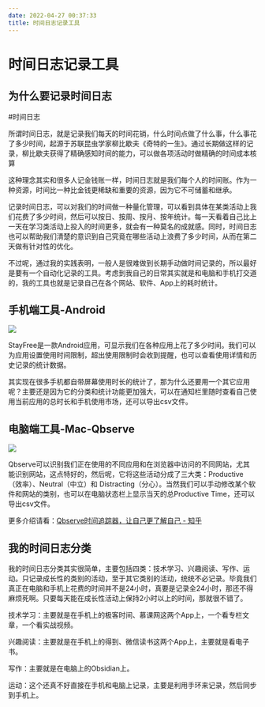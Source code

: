 ```yaml
---
date: 2022-04-27 00:37:33
title: 时间日志记录工具
---
```


# 时间日志记录工具

## 为什么要记录时间日志

#时间日志

所谓时间日志，就是记录我们每天的时间花销，什么时间点做了什么事，什么事花了多少时间，起源于苏联昆虫学家柳比歇夫《奇特的一生》。通过长期做这样的记录，柳比歇夫获得了精确感知时间的能力，可以做各项活动时做精确的时间成本核算

这种理念其实和很多人记金钱账一样，时间日志就是我们每个人的时间账。作为一种资源，时间比一种比金钱更稀缺和重要的资源，因为它不可储蓄和继承。

记录时间日志，可以对我们的时间做一种量化管理，可以看到具体在某类活动上我们花费了多少时间，然后可以按日、按周、按月、按年统计。每一天看着自己比上一天在学习类活动上投入的时间更多，就会有一种莫名的成就感。同时，时间日志也可以帮助我们清楚的意识到自己究竟在哪些活动上浪费了多少时间，从而在第二天做有针对性的优化。

不过呢，通过我的实践表明，一般人是很难做到长期手动做时间记录的，所以最好是要有一个自动化记录的工具。考虑到我自己的日常其实就是和电脑和手机打交道的，我的工具也就是记录自己在各个网站、软件、App上的耗时统计。

## 手机端工具-Android

![](https://yupic.oss-cn-shanghai.aliyuncs.com/20210918215337.png)

StayFree是一款Android应用，可显示我们在各种应用上花了多少时间。我们可以为应用设置使用时间限制，超出使用限制时会收到提醒，也可以查看使用详情和历史记录的统计数据。

其实现在很多手机都自带屏幕使用时长的统计了，那为什么还要用一个其它应用呢？主要还是因为它的分类和统计功能更加强大，可以在通知栏里随时查看自己使用当前应用的总时长和手机使用市场，还可以导出csv文件。


## 电脑端工具-Mac-Qbserve

![](https://yupic.oss-cn-shanghai.aliyuncs.com/20210918215214.png)


Qbserve可以识别我们正在使用的不同应用和在浏览器中访问的不同网站，尤其能识别网站，这点特好的，然后呢，它将这些活动分成了三大类：Productive（效率）、Neutral（中立）和 Distracting（分心）。当然我们可以手动修改某个软件和网站的类别，也可以在电脑状态栏上显示当天的总Productive Time，还可以导出csv文件。

更多介绍请看：[Qbserve时间追踪器，让自己更了解自己 - 知乎](https://zhuanlan.zhihu.com/p/144982911)


## 我的时间日志分类

我的时间日志分类其实很简单，主要包括四类：技术学习、兴趣阅读、写作、运动。只记录成长性的类别的活动，至于其它类别的活动，统统不必记录。毕竟我们真正在电脑和手机上花费的时间并不是24小时，真要是记录全24小时，那还不得麻烦死啊。只要每天能在成长性活动上保持2小时以上的时间，那就很不错了。

技术学习：主要就是在手机上的极客时间、慕课网这两个App上，一个看专栏文章，一个看实战视频。

兴趣阅读：主要就是在手机上的得到、微信读书这两个App上，主要就是看电子书。

写作：主要就是在电脑上的Obsidian上。

运动：这个还真不好直接在手机和电脑上记录，主要是利用手环来记录，然后同步到手机上。